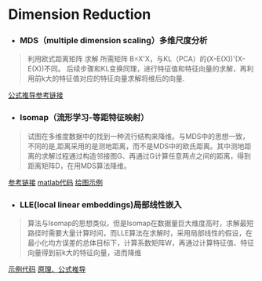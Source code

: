 # Dimension Reduction
- ### MDS（multiple dimension scaling）多维尺度分析
> 利用欧式距离矩阵 求解 所需矩阵 B=X'X，与KL（PCA）的(X-E(X))'(X-E(X))不同。
后续步骤和KL变换同理，进行特征值和特征向量的求解，再利用前k大的特征值对应的特征向量求解将维后的向量.

[公式推导参考链接](http://blog.csdn.net/Dark_Scope/article/details/53229427)


- ### Isomap（流形学习-等距特征映射）
> 试图在多维度数据中的找到一种流行结构来降维。与MDS中的思想一致，不同的是,距离采用的是测地距离，而不是MDS中的欧氏距离。其中测地距离的求解过程通过构造邻接图G、再通过G计算任意两点之间的距离，得到距离矩阵D，在用MDS算法降维。

[参考链接](http://blog.csdn.net/zdy0_2004/article/details/51367517)
[matlab代码](http://web.mit.edu/cocosci/isomap/code/Isomap.m)
[绘图示例](http://www.numerical-tours.com/matlab/shapes_7_isomap/)

- ### LLE(local linear embeddings)局部线性嵌入
> 算法与Isomap的思想类似，但是Isomap在数据量巨大维度高时，求解最短路径时需要大量计算时间，而LLE算法在求解时，采用局部线性的假设，在最小化均方误差的总体目标下，计算系数矩阵W，再通过计算特征值、特征向量得到前k大的特征向量，进而降维

[示例代码](https://cs.nyu.edu/~roweis/lle/)
[原理、公式推导](https://www.cnblogs.com/pinard/p/6266408.html?utm_source=itdadao&utm_medium=referral)